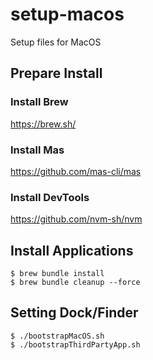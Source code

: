 # setup-macos
Setup files for MacOS


## Prepare Install
### Install Brew

https://brew.sh/

### Install Mas

https://github.com/mas-cli/mas

### Install DevTools

https://github.com/nvm-sh/nvm

## Install Applications

```
$ brew bundle install
$ brew bundle cleanup --force 
```

## Setting Dock/Finder
```
$ ./bootstrapMacOS.sh
$ ./bootstrapThirdPartyApp.sh
```
